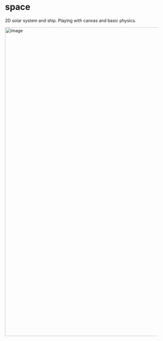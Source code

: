 # space
2D solar system and ship. Playing with canvas and basic physics.

<img width="1014" alt="image" src="https://github.com/liamcmitchell/space/assets/1638610/caf1bcda-fdbb-4014-952e-98ba50fd4bc6">

